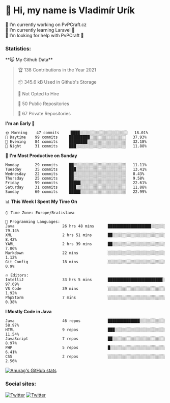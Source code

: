 <h1> 👋 Hi, my name is Vladimír Urík</h1>
<p>
 🔭 I’m currently working on PvPCraft.cz<br>
 🌱 I’m currently learning Laravel 💙<br>
 🤔 I’m looking for help with PvPCraft 💝<br>
</p>
<h3>Statistics:</h3>
<!--START_SECTION:waka-->
**🐱 My Github Data** 

> 🏆 138 Contributions in the Year 2021
 > 
> 📦 345.6 kB Used in Github's Storage 
 > 
> 🚫 Not Opted to Hire
 > 
> 📜 50 Public Repositories 
 > 
> 🔑 67 Private Repositories  
 > 
**I'm an Early 🐤** 

```text
🌞 Morning    47 commits     ████░░░░░░░░░░░░░░░░░░░░░   18.01% 
🌆 Daytime    99 commits     █████████░░░░░░░░░░░░░░░░   37.93% 
🌃 Evening    84 commits     ████████░░░░░░░░░░░░░░░░░   32.18% 
🌙 Night      31 commits     ███░░░░░░░░░░░░░░░░░░░░░░   11.88%

```
📅 **I'm Most Productive on Sunday** 

```text
Monday       29 commits     ██░░░░░░░░░░░░░░░░░░░░░░░   11.11% 
Tuesday      35 commits     ███░░░░░░░░░░░░░░░░░░░░░░   13.41% 
Wednesday    22 commits     ██░░░░░░░░░░░░░░░░░░░░░░░   8.43% 
Thursday     25 commits     ██░░░░░░░░░░░░░░░░░░░░░░░   9.58% 
Friday       59 commits     █████░░░░░░░░░░░░░░░░░░░░   22.61% 
Saturday     31 commits     ███░░░░░░░░░░░░░░░░░░░░░░   11.88% 
Sunday       60 commits     █████░░░░░░░░░░░░░░░░░░░░   22.99%

```


📊 **This Week I Spent My Time On** 

```text
⌚︎ Time Zone: Europe/Bratislava

💬 Programming Languages: 
Java                     26 hrs 48 mins      ███████████████████░░░░░░   79.14% 
XML                      2 hrs 51 mins       ██░░░░░░░░░░░░░░░░░░░░░░░   8.42% 
YAML                     2 hrs 39 mins       ██░░░░░░░░░░░░░░░░░░░░░░░   7.86% 
Markdown                 22 mins             ░░░░░░░░░░░░░░░░░░░░░░░░░   1.12% 
Git Config               18 mins             ░░░░░░░░░░░░░░░░░░░░░░░░░   0.9%

🔥 Editors: 
IntelliJ                 33 hrs 5 mins       ████████████████████████░   97.69% 
VS Code                  39 mins             ░░░░░░░░░░░░░░░░░░░░░░░░░   1.92% 
PhpStorm                 7 mins              ░░░░░░░░░░░░░░░░░░░░░░░░░   0.38%

```

**I Mostly Code in Java** 

```text
Java                     46 repos            ██████████████░░░░░░░░░░░   58.97% 
HTML                     9 repos             ███░░░░░░░░░░░░░░░░░░░░░░   11.54% 
JavaScript               7 repos             ██░░░░░░░░░░░░░░░░░░░░░░░   8.97% 
PHP                      5 repos             █░░░░░░░░░░░░░░░░░░░░░░░░   6.41% 
CSS                      2 repos             ░░░░░░░░░░░░░░░░░░░░░░░░░   2.56%

```



<!--END_SECTION:waka-->

[![Anurag's GitHub stats](https://github-readme-stats.vercel.app/api?username=vladimir-urik)](https://github.com/anuraghazra/github-readme-stats)

<h3>Social sites:</h3>
<p><a href="https://twitter.com/GGGEDR" target="_blank"><img alt="Twitter" src="https://img.shields.io/badge/twitter-%231DA1F2.svg?&style=for-the-badge&logo=twitter&logoColor=white" /></a> <a href="https://www.reddit.com/user/GGGEDR" target="_blank"><img alt="Twitter" src="https://img.shields.io/badge/reddit-%23FE6262.svg?&style=for-the-badge&logo=reddit&logoColor=white" /></a>
</p>
